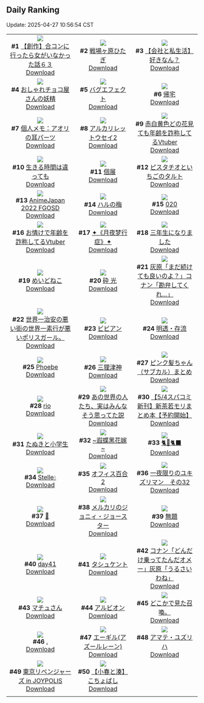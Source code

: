## Daily Ranking
Update: 2025-04-27 10:56:54 CST

|      |      |      |
| :----: | :----: | :----: |
| ![](https://i.pixiv.re/c/240x480/img-master/img/2025/04/25/00/00/14/129663305_p0_master1200.jpg)<br>**#1** [【創作】合コンに行ったら女がいなかった話６３](https://www.pixiv.net/artworks/129663305)<br>[Download](https://i.pixiv.re/img-original/img/2025/04/25/00/00/14/129663305_p0.png) | ![](https://i.pixiv.re/c/240x480/img-master/img/2025/04/24/00/00/06/129630577_p0_master1200.jpg)<br>**#2** [戦場ヶ原ひたぎ](https://www.pixiv.net/artworks/129630577)<br>[Download](https://i.pixiv.re/img-original/img/2025/04/24/00/00/06/129630577_p0.png) | ![](https://i.pixiv.re/c/240x480/img-master/img/2025/04/25/12/00/08/129676129_p0_master1200.jpg)<br>**#3** [【会社と私生活】好きなん？](https://www.pixiv.net/artworks/129676129)<br>[Download](https://i.pixiv.re/img-original/img/2025/04/25/12/00/08/129676129_p0.jpg) |
| ![](https://i.pixiv.re/c/240x480/img-master/img/2025/04/25/07/30/01/129671852_p0_master1200.jpg)<br>**#4** [おしゃれチョコ屋さんの妖精](https://www.pixiv.net/artworks/129671852)<br>[Download](https://i.pixiv.re/img-original/img/2025/04/25/07/30/01/129671852_p0.jpg) | ![](https://i.pixiv.re/c/240x480/img-master/img/2025/04/25/20/25/30/129688394_p0_master1200.jpg)<br>**#5** [バグエフェクト](https://www.pixiv.net/artworks/129688394)<br>[Download](https://i.pixiv.re/img-original/img/2025/04/25/20/25/30/129688394_p0.jpg) | ![](https://i.pixiv.re/c/240x480/img-master/img/2025/04/24/17/56/17/129650183_p0_master1200.jpg)<br>**#6** [帰宅](https://www.pixiv.net/artworks/129650183)<br>[Download](https://i.pixiv.re/img-original/img/2025/04/24/17/56/17/129650183_p0.png) |
| ![](https://i.pixiv.re/c/240x480/img-master/img/2025/04/24/06/00/09/129638160_p0_master1200.jpg)<br>**#7** [個人メモ：アオリの耳パーツ](https://www.pixiv.net/artworks/129638160)<br>[Download](https://i.pixiv.re/img-original/img/2025/04/24/06/00/09/129638160_p0.jpg) | ![](https://i.pixiv.re/c/240x480/img-master/img/2025/04/25/19/25/16/129686240_p0_master1200.jpg)<br>**#8** [アルカリレットウセイ2](https://www.pixiv.net/artworks/129686240)<br>[Download](https://i.pixiv.re/img-original/img/2025/04/25/19/25/16/129686240_p0.jpg) | ![](https://i.pixiv.re/c/240x480/img-master/img/2025/04/24/21/05/57/129656689_p0_master1200.jpg)<br>**#9** [赤白黄色どの花見ても年齢を詐称してるVtuber](https://www.pixiv.net/artworks/129656689)<br>[Download](https://i.pixiv.re/img-original/img/2025/04/24/21/05/57/129656689_p0.png) |
| ![](https://i.pixiv.re/c/240x480/img-master/img/2025/04/25/21/44/37/129690505_p0_master1200.jpg)<br>**#10** [生きる時間は違っても](https://www.pixiv.net/artworks/129690505)<br>[Download](https://i.pixiv.re/img-original/img/2025/04/25/21/44/37/129690505_p0.jpg) | ![](https://i.pixiv.re/c/240x480/img-master/img/2025/04/25/00/52/31/129665567_p0_master1200.jpg)<br>**#11** [個展](https://www.pixiv.net/artworks/129665567)<br>[Download](https://i.pixiv.re/img-original/img/2025/04/25/00/52/31/129665567_p0.png) | ![](https://i.pixiv.re/c/240x480/img-master/img/2025/04/25/20/30/04/129688566_p0_master1200.jpg)<br>**#12** [ピスタチオといちごのタルト](https://www.pixiv.net/artworks/129688566)<br>[Download](https://i.pixiv.re/img-original/img/2025/04/25/20/30/04/129688566_p0.png) |
| ![](https://i.pixiv.re/c/240x480/img-master/img/2025/04/25/00/00/13/129663294_p0_master1200.jpg)<br>**#13** [AnimeJapan 2022 FGOSD](https://www.pixiv.net/artworks/129663294)<br>[Download](https://i.pixiv.re/img-original/img/2025/04/25/00/00/13/129663294_p0.jpg) | ![](https://i.pixiv.re/c/240x480/img-master/img/2025/04/24/00/00/06/129630574_p0_master1200.jpg)<br>**#14** [ハルの梅](https://www.pixiv.net/artworks/129630574)<br>[Download](https://i.pixiv.re/img-original/img/2025/04/24/00/00/06/129630574_p0.png) | ![](https://i.pixiv.re/c/240x480/img-master/img/2025/04/24/01/16/26/129633650_p0_master1200.jpg)<br>**#15** [020](https://www.pixiv.net/artworks/129633650)<br>[Download](https://i.pixiv.re/img-original/img/2025/04/24/01/16/26/129633650_p0.jpg) |
| ![](https://i.pixiv.re/c/240x480/img-master/img/2025/04/25/21/04/04/129689999_p0_master1200.jpg)<br>**#16** [お情けで年齢を詐称してるVtuber](https://www.pixiv.net/artworks/129689999)<br>[Download](https://i.pixiv.re/img-original/img/2025/04/25/21/04/04/129689999_p0.png) | ![](https://i.pixiv.re/c/240x480/img-master/img/2025/04/24/01/53/05/129634563_p0_master1200.jpg)<br>**#17** [✦《月夜梦行症》✦](https://www.pixiv.net/artworks/129634563)<br>[Download](https://i.pixiv.re/img-original/img/2025/04/24/01/53/05/129634563_p0.jpg) | ![](https://i.pixiv.re/c/240x480/img-master/img/2025/04/25/00/00/44/129663471_p0_master1200.jpg)<br>**#18** [三年生になりました](https://www.pixiv.net/artworks/129663471)<br>[Download](https://i.pixiv.re/img-original/img/2025/04/25/00/00/44/129663471_p0.jpg) |
| ![](https://i.pixiv.re/c/240x480/img-master/img/2025/04/24/04/09/56/129636824_p0_master1200.jpg)<br>**#19** [めいどねこ](https://www.pixiv.net/artworks/129636824)<br>[Download](https://i.pixiv.re/img-original/img/2025/04/24/04/09/56/129636824_p0.jpg) | ![](https://i.pixiv.re/c/240x480/img-master/img/2025/04/25/00/00/05/129663236_p0_master1200.jpg)<br>**#20** [砕 光](https://www.pixiv.net/artworks/129663236)<br>[Download](https://i.pixiv.re/img-original/img/2025/04/25/00/00/05/129663236_p0.png) | ![](https://i.pixiv.re/c/240x480/img-master/img/2025/04/24/18/20/06/129650992_p0_master1200.jpg)<br>**#21** [灰原「まだ続けても良いのよ？」コナン「勘弁してくれ…」](https://www.pixiv.net/artworks/129650992)<br>[Download](https://i.pixiv.re/img-original/img/2025/04/24/18/20/06/129650992_p0.jpg) |
| ![](https://i.pixiv.re/c/240x480/img-master/img/2025/04/25/19/11/27/129685790_p0_master1200.jpg)<br>**#22** [世界一治安の悪い街の世界一素行が悪いポリスガール。](https://www.pixiv.net/artworks/129685790)<br>[Download](https://i.pixiv.re/img-original/img/2025/04/25/19/11/27/129685790_p0.jpg) | ![](https://i.pixiv.re/c/240x480/img-master/img/2025/04/24/00/24/00/129631851_p0_master1200.jpg)<br>**#23** [ビビアン](https://www.pixiv.net/artworks/129631851)<br>[Download](https://i.pixiv.re/img-original/img/2025/04/24/00/24/00/129631851_p0.jpg) | ![](https://i.pixiv.re/c/240x480/img-master/img/2025/04/25/00/00/05/129663237_p0_master1200.jpg)<br>**#24** [明透・存流](https://www.pixiv.net/artworks/129663237)<br>[Download](https://i.pixiv.re/img-original/img/2025/04/25/00/00/05/129663237_p0.png) |
| ![](https://i.pixiv.re/c/240x480/img-master/img/2025/04/24/18/24/42/129651119_p0_master1200.jpg)<br>**#25** [Phoebe](https://www.pixiv.net/artworks/129651119)<br>[Download](https://i.pixiv.re/img-original/img/2025/04/24/18/24/42/129651119_p0.jpg) | ![](https://i.pixiv.re/c/240x480/img-master/img/2025/04/25/07/00/21/129671414_p0_master1200.jpg)<br>**#26** [三狸津神](https://www.pixiv.net/artworks/129671414)<br>[Download](https://i.pixiv.re/img-original/img/2025/04/25/07/00/21/129671414_p0.jpg) | ![](https://i.pixiv.re/c/240x480/img-master/img/2025/04/25/00/01/05/129663535_p0_master1200.jpg)<br>**#27** [ピンク髪ちゃん（サブカル）まとめ](https://www.pixiv.net/artworks/129663535)<br>[Download](https://i.pixiv.re/img-original/img/2025/04/25/00/01/05/129663535_p0.jpg) |
| ![](https://i.pixiv.re/c/240x480/img-master/img/2025/04/24/00/00/09/129630605_p0_master1200.jpg)<br>**#28** [rio](https://www.pixiv.net/artworks/129630605)<br>[Download](https://i.pixiv.re/img-original/img/2025/04/24/00/00/09/129630605_p0.jpg) | ![](https://i.pixiv.re/c/240x480/img-master/img/2025/04/24/00/00/08/129630593_p0_master1200.jpg)<br>**#29** [あの世界の人たち、実はみんなそう思ってた説](https://www.pixiv.net/artworks/129630593)<br>[Download](https://i.pixiv.re/img-original/img/2025/04/24/00/00/08/129630593_p0.jpg) | ![](https://i.pixiv.re/c/240x480/img-master/img/2025/04/24/21/09/15/129656816_p0_master1200.jpg)<br>**#30** [【5/4スパコミ新刊】新茶若モリまとめ本【予約開始】](https://www.pixiv.net/artworks/129656816)<br>[Download](https://i.pixiv.re/img-original/img/2025/04/24/21/09/15/129656816_p0.jpg) |
| ![](https://i.pixiv.re/c/240x480/img-master/img/2025/04/25/12/14/52/129676516_p0_master1200.jpg)<br>**#31** [たぬきと小学生](https://www.pixiv.net/artworks/129676516)<br>[Download](https://i.pixiv.re/img-original/img/2025/04/25/12/14/52/129676516_p0.png) | ![](https://i.pixiv.re/c/240x480/img-master/img/2025/04/25/19/18/10/129685992_p0_master1200.jpg)<br>**#32** [~遐蝶黑花嫁~](https://www.pixiv.net/artworks/129685992)<br>[Download](https://i.pixiv.re/img-original/img/2025/04/25/19/18/10/129685992_p0.jpg) | ![](https://i.pixiv.re/c/240x480/img-master/img/2025/04/24/12/00/24/129643572_p0_master1200.jpg)<br>**#33** [🐈🤍🐈‍⬛](https://www.pixiv.net/artworks/129643572)<br>[Download](https://i.pixiv.re/img-original/img/2025/04/24/12/00/24/129643572_p0.jpg) |
| ![](https://i.pixiv.re/c/240x480/img-master/img/2025/04/24/00/30/04/129632100_p0_master1200.jpg)<br>**#34** [Stelle💧](https://www.pixiv.net/artworks/129632100)<br>[Download](https://i.pixiv.re/img-original/img/2025/04/24/00/30/04/129632100_p0.png) | ![](https://i.pixiv.re/c/240x480/img-master/img/2025/04/25/00/00/14/129663307_p0_master1200.jpg)<br>**#35** [オフィス百合2](https://www.pixiv.net/artworks/129663307)<br>[Download](https://i.pixiv.re/img-original/img/2025/04/25/00/00/14/129663307_p0.png) | ![](https://i.pixiv.re/c/240x480/img-master/img/2025/04/24/17/14/02/129649324_p0_master1200.jpg)<br>**#36** [一夜限りのユキズリマン　その32](https://www.pixiv.net/artworks/129649324)<br>[Download](https://i.pixiv.re/img-original/img/2025/04/24/17/14/02/129649324_p0.png) |
| ![](https://i.pixiv.re/c/240x480/img-master/img/2025/04/25/00/03/33/129663761_p0_master1200.jpg)<br>**#37** [🫧](https://www.pixiv.net/artworks/129663761)<br>[Download](https://i.pixiv.re/img-original/img/2025/04/25/00/03/33/129663761_p0.png) | ![](https://i.pixiv.re/c/240x480/img-master/img/2025/04/24/00/00/39/129630789_p0_master1200.jpg)<br>**#38** [メルカリのジョニィ・ジョースター](https://www.pixiv.net/artworks/129630789)<br>[Download](https://i.pixiv.re/img-original/img/2025/04/24/00/00/39/129630789_p0.jpg) | ![](https://i.pixiv.re/c/240x480/img-master/img/2025/04/25/00/00/03/129663218_p0_master1200.jpg)<br>**#39** [無題](https://www.pixiv.net/artworks/129663218)<br>[Download](https://i.pixiv.re/img-original/img/2025/04/25/00/00/03/129663218_p0.jpg) |
| ![](https://i.pixiv.re/c/240x480/img-master/img/2025/04/24/19/24/45/129652994_p0_master1200.jpg)<br>**#40** [day41](https://www.pixiv.net/artworks/129652994)<br>[Download](https://i.pixiv.re/img-original/img/2025/04/24/19/24/45/129652994_p0.jpg) | ![](https://i.pixiv.re/c/240x480/img-master/img/2025/04/25/00/03/43/129663771_p0_master1200.jpg)<br>**#41** [タシュケント](https://www.pixiv.net/artworks/129663771)<br>[Download](https://i.pixiv.re/img-original/img/2025/04/25/00/03/43/129663771_p0.jpg) | ![](https://i.pixiv.re/c/240x480/img-master/img/2025/04/25/18/10/26/129683895_p0_master1200.jpg)<br>**#42** [コナン「どんだけ乗ってたんだオメー」灰原「うるさいわね」](https://www.pixiv.net/artworks/129683895)<br>[Download](https://i.pixiv.re/img-original/img/2025/04/25/18/10/26/129683895_p0.jpg) |
| ![](https://i.pixiv.re/c/240x480/img-master/img/2025/04/25/00/03/52/129663780_p0_master1200.jpg)<br>**#43** [マチュさん](https://www.pixiv.net/artworks/129663780)<br>[Download](https://i.pixiv.re/img-original/img/2025/04/25/00/03/52/129663780_p0.png) | ![](https://i.pixiv.re/c/240x480/img-master/img/2025/04/24/22/00/05/129658609_p0_master1200.jpg)<br>**#44** [アルビオン](https://www.pixiv.net/artworks/129658609)<br>[Download](https://i.pixiv.re/img-original/img/2025/04/24/22/00/05/129658609_p0.jpg) | ![](https://i.pixiv.re/c/240x480/img-master/img/2025/04/25/06/32/05/129670971_p0_master1200.jpg)<br>**#45** [どこかで見た召喚。](https://www.pixiv.net/artworks/129670971)<br>[Download](https://i.pixiv.re/img-original/img/2025/04/25/06/32/05/129670971_p0.jpg) |
| ![](https://i.pixiv.re/c/240x480/img-master/img/2025/04/25/21/48/29/129691600_p0_master1200.jpg)<br>**#46** [.](https://www.pixiv.net/artworks/129691600)<br>[Download](https://i.pixiv.re/img-original/img/2025/04/25/21/48/29/129691600_p0.jpg) | ![](https://i.pixiv.re/c/240x480/img-master/img/2025/04/24/22/28/18/129659773_p0_master1200.jpg)<br>**#47** [エーギル(アズールレーン)](https://www.pixiv.net/artworks/129659773)<br>[Download](https://i.pixiv.re/img-original/img/2025/04/24/22/28/18/129659773_p0.jpg) | ![](https://i.pixiv.re/c/240x480/img-master/img/2025/04/24/00/35/59/129632329_p0_master1200.jpg)<br>**#48** [アマテ・ユズリハ](https://www.pixiv.net/artworks/129632329)<br>[Download](https://i.pixiv.re/img-original/img/2025/04/24/00/35/59/129632329_p0.jpg) |
| ![](https://i.pixiv.re/c/240x480/img-master/img/2025/04/24/19/32/16/129653277_p0_master1200.jpg)<br>**#49** [東京リベンジャーズ in JOYPOLIS](https://www.pixiv.net/artworks/129653277)<br>[Download](https://i.pixiv.re/img-original/img/2025/04/24/19/32/16/129653277_p0.jpg) | ![](https://i.pixiv.re/c/240x480/img-master/img/2025/04/24/19/57/25/129654033_p0_master1200.jpg)<br>**#50** [【小春と湊】こちょばし](https://www.pixiv.net/artworks/129654033)<br>[Download](https://i.pixiv.re/img-original/img/2025/04/24/19/57/25/129654033_p0.png) |
|      |
